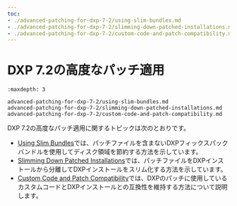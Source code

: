 ```yaml
---
toc:
- ./advanced-patching-for-dxp-7-2/using-slim-bundles.md
- ./advanced-patching-for-dxp-7-2/slimming-down-patched-installations.md
- ./advanced-patching-for-dxp-7-2/custom-code-and-patch-compatibility.md
---
```

# DXP 7.2の高度なパッチ適用

```{toctree}
:maxdepth: 3

advanced-patching-for-dxp-7-2/using-slim-bundles.md
advanced-patching-for-dxp-7-2/slimming-down-patched-installations.md
advanced-patching-for-dxp-7-2/custom-code-and-patch-compatibility.md
```

DXP 7.2の高度なパッチ適用に関するトピックは次のとおりです。

* [Using Slim Bundles](./advanced-patching-for-dxp-7-2/using-slim-bundles.md)では、パッチファイルを含まないDXPフィックスパックバンドルを使用してディスク領域を節約する方法を示しています。
* [Slimming Down Patched Installations](./advanced-patching-for-dxp-7-2/slimming-down-patched-installations.md)では、パッチファイルをDXPインストールから分離してDXPインストールをスリム化する方法を示しています。
* [Custom Code and Patch Compatibility](./advanced-patching-for-dxp-7-2/custom-code-and-patch-compatibility.md)では、DXPのパッチに使用しているカスタムコードとDXPインストールとの互換性を維持する方法について説明します。